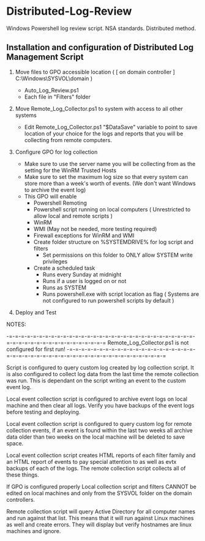 # Distributed-Log-Review
Windows Powershell log review script. NSA standards. Distributed method.


Installation and configuration of Distributed Log Management Script
-------------------------------------------------------------------

1. Move files to GPO accessible location ( [ on domain controller ] C:\Windows\SYSVOL\domain )
	- Auto_Log_Review.ps1
	- Each file in "Filters" folder
2. Move Remote_Log_Collector.ps1 to system with access to all other systems
	- Edit Remote_Log_Collector.ps1 "$DataSave" variable to point to save location of your choice for the logs and reports that you will be collecting from remote computers.
3. Configure GPO for log collection
	- Make sure to use the server name you will be collecting from as the setting for the WinRM Trusted Hosts
	- Make sure to set the maximum log size so that every system can store more than a week's worth of events. (We don't want Windows to archive the event log)
	- This GPO will enable
		- Powershell Remoting
		- Powershell script running on local computers ( Unrestricted to allow local and remote scripts )
		- WinRM
		- WMI  (May not be needed, more testing required)
		- Firewall exceptions for WinRM and WMI
		- Create folder structure on %SYSTEMDRIVE% for log script and filters
			- Set permissions on this folder to ONLY allow SYSTEM write privileges
		- Create a scheduled task
			- Runs every Sunday at midnight
			- Runs if a user is logged on or not
			- Runs as SYSTEM
			- Runs powershell.exe with script location as flag ( Systems are not configured to run powershell scripts by default )

4. Deploy and Test


NOTES:

-=-=-=-=-=-=-=-=-=-=-=-=-=-=-=-=-=-=-=-=-=-=-=-=-=-=-=-=-=-=-=-=-=-=-=-=-=-=-=-=-=-=-=-=-=-=-=-=
Remote_Log_Collector.ps1 is not configured for first run!
-=-=-=-=-=-=-=-=-=-=-=-=-=-=-=-=-=-=-=-=-=-=-=-=-=-=-=-=-=-=-=-=-=-=-=-=-=-=-=-=-=-=-=-=-=-=-=-=

Script is configured to query custom log created by log collection script. It is also configured to collect log data from the last time the remote collection was run. This is dependant on the script writing an event to the custom event log.

Local event collection script is configured to archive event logs on local machine and then clear all logs. Verify you have backups of the event logs before testing and deploying. 

Local event collection script is configured to query custom log for remote collection events, if an event is found within the last two weeks all archive data older than two weeks on the local machine will be deleted to save space.

Local event collection script creates HTML reports of each filter family and an HTML report of events to pay special attention to as well as evtx backups of each of the logs. The remote collection script collects all of these things.

If GPO is configured properly Local collection script and filters CANNOT be edited on local machines and only from the SYSVOL folder on the domain controllers.

Remote collection script will query Active Directory for all computer names and run against that list. This means that it will run against Linux machines as well and create errors. They will display but verify hostnames are linux machines and ignore.
